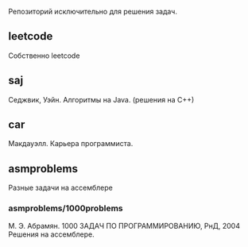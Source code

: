 Репозиторий исключительно для решения задач.

## leetcode
Собственно leetcode

## saj
Седжвик, Уэйн. Алгоритмы на Java.
(решения на C++)

## car
Макдауэлл. Карьера программиста.

## asmproblems
Разные задачи на ассемблере

### asmproblems/1000problems
М. Э. Абрамян. 1000 ЗАДАЧ ПО ПРОГРАММИРОВАНИЮ, РнД, 2004
Решения на ассемблере.

